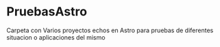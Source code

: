# PruebasAstro
Carpeta con Varios proyectos echos en Astro para pruebas de diferentes situacion o aplicaciones del mismo
